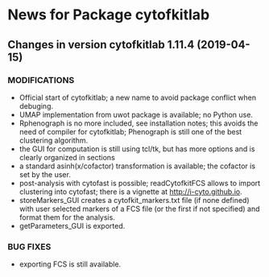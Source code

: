 # News for Package **cytofkitlab**

## Changes in version cytofkitlab 1.11.4 (2019-04-15)

### MODIFICATIONS
* Official start of cytofkitlab; a new name to avoid package conflict when debuging.
* UMAP implementation from uwot package is available; no Python use.
* Rphenograph is no more included, see installation notes; this avoids the need of compiler for 
cytofkitlab; Phenograph is still one of the best clustering algorithm.
* the GUI for computation is still using tcl/tk, but has more options and is clearly organized in
sections
* a standard asinh(x/cofactor) transformation is available; the cofactor is set by the user.
* post-analysis with cytofast is possible; readCytofkitFCS allows to import clustering into
cytofast; there is a vignette at http://i-cyto.github.io.
* storeMarkers_GUI creates a cytofkit_markers.txt file (if none defined) with user selected markers
of a FCS file (or the first if not specified) and format them for the analysis.
* getParameters_GUI is exported.

### BUG FIXES
* exporting FCS is still available.
